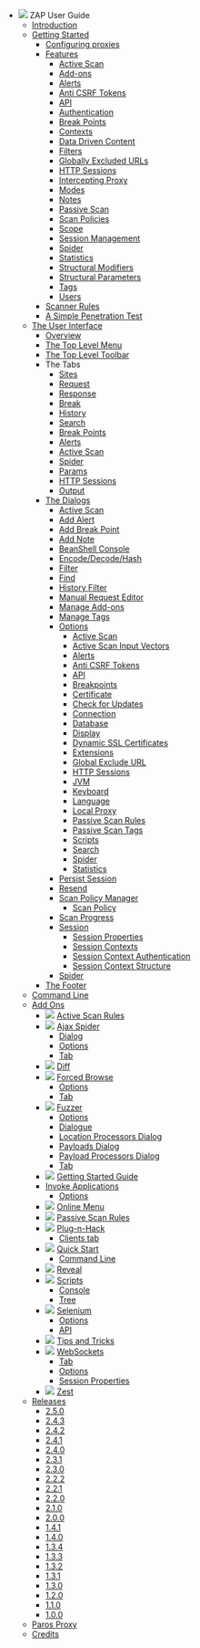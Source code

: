 * ![](https://github.com/zaproxy/zap-core-help/wiki/images/zap16x16.png) ZAP User Guide
  * [Introduction](HelpIntro)
  * [Getting Started](HelpStartStart)
    * [Configuring proxies](HelpStartProxies)
    * [Features](HelpStartConceptsConcepts)
      * [Active Scan](HelpStartConceptsAscan)
      * [Add-ons](HelpStartConceptsAddons)
      * [Alerts](HelpStartConceptsAlerts)
      * [Anti CSRF Tokens](HelpStartConceptsAnticsrf)
      * [API](HelpStartConceptsApi)
      * [Authentication](HelpStartConceptsAuthentication)
      * [Break Points](HelpStartConceptsBreakpoints)
      * [Contexts](HelpStartConceptsContexts)
      * [Data Driven Content](HelpStartConceptsDdc)
      * [Filters](HelpStartConceptsFilters)
      * [Globally Excluded URLs](HelpStartConceptsGlobalexcludeurl)
      * [HTTP Sessions](HelpStartConceptsHttpsessions)
      * [Intercepting Proxy](HelpStartConceptsIntercept)
      * [Modes](HelpStartConceptsModes)
      * [Notes](HelpStartConceptsNotes)
      * [Passive Scan](HelpStartConceptsPscan)
      * [Scan Policies](HelpStartConceptsScanpolicy)
      * [Scope](HelpStartConceptsScope)
      * [Session Management](HelpStartConceptsSessionManagement)
      * [Spider](HelpStartConceptsSpider)
      * [Statistics](HelpStartConceptsStats)
      * [Structural Modifiers](HelpStartConceptsStructmods)
      * [Structural Parameters](HelpStartConceptsStructparams)
      * [Tags](HelpStartConceptsTags)
      * [Users](HelpStartConceptsUsers)
    * [Scanner Rules](HelpStartChecks)
    * [A Simple Penetration Test](HelpPentestPentest)
  * [The User Interface](HelpUiOverview)
    * [Overview](HelpUiOverview)
    * [The Top Level Menu](HelpUiTlmenuTlmenu)
    * [The Top Level Toolbar](HelpUiTltoolbar)
    * The Tabs
      * [Sites](HelpUiTabsSites)
      * [Request](HelpUiTabsRequest)
      * [Response](HelpUiTabsResponse)
      * [Break](HelpUiTabsBreak)
      * [History](HelpUiTabsHistory)
      * [Search](HelpUiTabsSearch)
      * [Break Points](HelpUiTabsBreakpoints)
      * [Alerts](HelpUiTabsAlerts)
      * [Active Scan](HelpUiTabsAscan)
      * [Spider](HelpUiTabsSpider)
      * [Params](HelpUiTabsParams)
      * [HTTP Sessions](HelpUiTabsHttpsessions)
      * [Output](HelpUiTabsOutput)
    * [The Dialogs](HelpUiDialogsDialogs)
      * [Active Scan](HelpUiDialogsAdvascan)
      * [Add Alert](HelpUiDialogsAddalert)
      * [Add Break Point](HelpUiDialogsAddbreak)
      * [Add Note](HelpUiDialogsAddnote)
      * [BeanShell Console](HelpUiDialogsBeanshell)
      * [Encode/Decode/Hash](HelpUiDialogsEnc_dec)
      * [Filter](HelpUiDialogsFilter)
      * [Find](HelpUiDialogsFind)
      * [History Filter](HelpUiDialogsHist_filter)
      * [Manual Request Editor](HelpUiDialogsMan_req)
      * [Manage Add-ons](HelpUiDialogsManageaddons)
      * [Manage Tags](HelpUiDialogsManagetags)
      * [Options](HelpUiDialogsOptionsOptions)
        * [Active Scan](HelpUiDialogsOptionsAscan)
        * [Active Scan Input Vectors](HelpUiDialogsOptionsAscaninput)
        * [Alerts](HelpUiDialogsOptionsAlert)
        * [Anti CSRF Tokens](HelpUiDialogsOptionsAnticsrf)
        * [API](HelpUiDialogsOptionsApi)
        * [Breakpoints](HelpUiDialogsOptionsBreakpoints)
        * [Certificate](HelpUiDialogsOptionsCertificate)
        * [Check for Updates](HelpUiDialogsOptionsCheckforupdates)
        * [Connection](HelpUiDialogsOptionsConnection)
        * [Database](HelpUiDialogsOptionsDatabase)
        * [Display](HelpUiDialogsOptionsView)
        * [Dynamic SSL Certificates](HelpUiDialogsOptionsDynsslcert)
        * [Extensions](HelpUiDialogsOptionsExt)
        * [Global Exclude URL](HelpUiDialogsOptionsGlobalexcludeurl)
        * [HTTP Sessions](HelpUiDialogsOptionsHttpsessions)
        * [JVM](HelpUiDialogsOptionsJvm)
        * [Keyboard](HelpUiDialogsOptionsKeyboard)
        * [Language](HelpUiDialogsOptionsLanguage)
        * [Local Proxy](HelpUiDialogsOptionsLocalproxy)
        * [Passive Scan Rules](HelpUiDialogsOptionsPscanrules)
        * [Passive Scan Tags](HelpUiDialogsOptionsPscan)
        * [Scripts](HelpUiDialogsOptionsScript)
        * [Search](HelpUiDialogsOptionsSearch)
        * [Spider](HelpUiDialogsOptionsSpider)
        * [Statistics](HelpUiDialogsOptionsStats)
      * [Persist Session](HelpUiDialogsPersistsession)
      * [Resend](HelpUiDialogsResend)
      * [Scan Policy Manager](HelpUiDialogsScanpolicymgr)
        * [Scan Policy](HelpUiDialogsScanpolicy)
      * [Scan Progress](HelpUiDialogsScanprogress)
      * [Session](HelpUiDialogsSessionSessprop)
        * [Session Properties](HelpUiDialogsSessionSessprop)
        * [Session Contexts](HelpUiDialogsSessionContexts)
        * [Session Context Authentication](HelpUiDialogsSessionContext-auth)
        * [Session Context Structure](HelpUiDialogsSessionContext-struct)
      * [Spider](HelpUiDialogsSpider)
    * [The Footer](HelpUiFooter)
  * [Command Line](HelpCmdline)
  * [Add Ons](HelpAddonIntroduction)
    * ![](https://github.com/zaproxy/zap-core-help/wiki/images/ascan.png) [Active Scan Rules](HelpAddonsAscanrulesAscanrules)
    * ![](https://github.com/zaproxy/zap-core-help/wiki/images/spiderAjax.png) [Ajax Spider](HelpAddonsSpiderAjaxConcepts)
      * [Dialog](HelpAddonsSpiderAjaxScandialog)
      * [Options](HelpAddonsSpiderAjaxOptions)
      * [Tab](HelpAddonsSpiderAjaxTab)
    * ![](https://github.com/zaproxy/zap-core-help/wiki/images/edit-diff.png) [Diff](HelpAddonsDiffDiff)
    * ![](https://github.com/zaproxy/zap-core-help/wiki/images/hammer.png) [Forced Browse](HelpAddonsBruteforceConcepts)
      * [Options](HelpAddonsBruteforceOptions)
      * [Tab](HelpAddonsBruteforceTab)
    * ![](https://github.com/zaproxy/zap-core-help/wiki/images/fuzzer.png) [Fuzzer](HelpAddonsFuzzConcepts)
      * [Options](HelpAddonsFuzzOptions)
      * [Dialogue](HelpAddonsFuzzDialogue)
      * [Location Processors Dialog](HelpAddonsFuzzLocations)
      * [Payloads Dialog](HelpAddonsFuzzPayloads)
      * [Payload Processors Dialog](HelpAddonsFuzzProcessors)
      * [Tab](HelpAddonsFuzzTab)
    * ![](https://github.com/zaproxy/zap-core-help/wiki/images/book.png) [Getting Started Guide](HelpAddonsGettingStartedGettingStarted)
    * [Invoke Applications](HelpAddonsInvokeConcepts)
      * [Options](HelpAddonsInvokeOptions)
    * ![](https://github.com/zaproxy/zap-core-help/wiki/images/onlineMenu.png) [Online Menu](HelpAddonsOnlineMenuOnlineMenu)
    * ![](https://github.com/zaproxy/zap-core-help/wiki/images/pscan.png) [Passive Scan Rules](HelpAddonsPscanrulesPscanrules)
    * ![](https://github.com/zaproxy/zap-core-help/wiki/images/plug.png) [Plug-n-Hack](HelpAddonsPlugnhackPlugnhack)
      * [Clients tab](HelpAddonsPlugnhackClientstab)
    * ![](https://github.com/zaproxy/zap-core-help/wiki/images/147.png) [Quick Start](HelpAddonsQuickstartQuickstart)
      * [Command Line](HelpAddonsQuickstartCmdline)
    * ![](https://github.com/zaproxy/zap-core-help/wiki/images/043.png) [Reveal](HelpAddonsRevealConcepts)
    * ![](https://github.com/zaproxy/zap-core-help/wiki/images/059.png) [Scripts](HelpAddonsScriptsScripts)
      * [Console](HelpAddonsScriptsConsole)
      * [Tree](HelpAddonsScriptsTree)
    * ![](https://github.com/zaproxy/zap-core-help/wiki/images/selenium.png) [Selenium](HelpAddonsSeleniumIntro)
      * [Options](HelpAddonsSeleniumOptions)
      * [API](HelpAddonsSeleniumApi)
    * ![](https://github.com/zaproxy/zap-core-help/wiki/images/information-balloon.png) [Tips and Tricks](HelpAddonsTipsTips)
    * ![](https://github.com/zaproxy/zap-core-help/wiki/images/html5_connectivity_16x16.png) [WebSockets](HelpAddonsWebsocketIntroduction)
      * [Tab](HelpAddonsWebsocketTab)
      * [Options](HelpAddonsWebsocketOptions)
      * [Session Properties](HelpAddonsWebsocketSessionProperties)
    * ![](https://github.com/zaproxy/zap-core-help/wiki/images/fruit-orange.png) [Zest](HelpAddonsZestZest)
  * [Releases](HelpReleasesReleases)
    * [2.5.0](HelpReleases2_5_0)
    * [2.4.3](HelpReleases2_4_3)
    * [2.4.2](HelpReleases2_4_2)
    * [2.4.1](HelpReleases2_4_1)
    * [2.4.0](HelpReleases2_4_0)
    * [2.3.1](HelpReleases2_3_1)
    * [2.3.0](HelpReleases2_3_0)
    * [2.2.2](HelpReleases2_2_2)
    * [2.2.1](HelpReleases2_2_1)
    * [2.2.0](HelpReleases2_2_0)
    * [2.1.0](HelpReleases2_1_0)
    * [2.0.0](HelpReleases2_0_0)
    * [1.4.1](HelpReleases1_4_1)
    * [1.4.0](HelpReleases1_4_0)
    * [1.3.4](HelpReleases1_3_4)
    * [1.3.3](HelpReleases1_3_3)
    * [1.3.2](HelpReleases1_3_2)
    * [1.3.1](HelpReleases1_3_1)
    * [1.3.0](HelpReleases1_3_0)
    * [1.2.0](HelpReleases1_2_0)
    * [1.1.0](HelpReleases1_1_0)
    * [1.0.0](HelpReleases1_0_0)
  * [Paros Proxy](HelpParos)
  * [Credits](HelpCredits)
